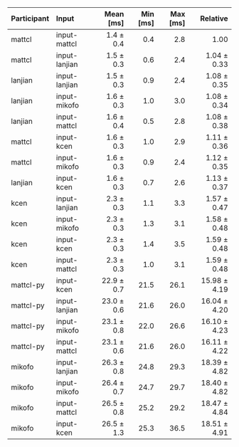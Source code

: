 | Participant | Input | Mean [ms] | Min [ms] | Max [ms] | Relative |
|:---|:---|---:|---:|---:|---:|
| mattcl | input-mattcl | 1.4 ± 0.4 | 0.4 | 2.8 | 1.00 |
| mattcl | input-lanjian | 1.5 ± 0.3 | 0.6 | 2.4 | 1.04 ± 0.33 |
| lanjian | input-lanjian | 1.5 ± 0.3 | 0.9 | 2.4 | 1.08 ± 0.35 |
| lanjian | input-mikofo | 1.6 ± 0.3 | 1.0 | 3.0 | 1.08 ± 0.34 |
| lanjian | input-mattcl | 1.6 ± 0.4 | 0.5 | 2.8 | 1.08 ± 0.38 |
| mattcl | input-kcen | 1.6 ± 0.3 | 1.0 | 2.9 | 1.11 ± 0.36 |
| mattcl | input-mikofo | 1.6 ± 0.3 | 0.9 | 2.4 | 1.12 ± 0.35 |
| lanjian | input-kcen | 1.6 ± 0.3 | 0.7 | 2.6 | 1.13 ± 0.37 |
| kcen | input-lanjian | 2.3 ± 0.3 | 1.1 | 3.3 | 1.57 ± 0.47 |
| kcen | input-mikofo | 2.3 ± 0.3 | 1.3 | 3.1 | 1.58 ± 0.48 |
| kcen | input-kcen | 2.3 ± 0.3 | 1.4 | 3.5 | 1.59 ± 0.48 |
| kcen | input-mattcl | 2.3 ± 0.3 | 1.0 | 3.1 | 1.59 ± 0.48 |
| mattcl-py | input-kcen | 22.9 ± 0.7 | 21.5 | 26.1 | 15.98 ± 4.19 |
| mattcl-py | input-lanjian | 23.0 ± 0.6 | 21.6 | 26.0 | 16.04 ± 4.20 |
| mattcl-py | input-mikofo | 23.1 ± 0.8 | 22.0 | 26.6 | 16.10 ± 4.23 |
| mattcl-py | input-mattcl | 23.1 ± 0.6 | 21.6 | 26.0 | 16.11 ± 4.22 |
| mikofo | input-lanjian | 26.3 ± 0.8 | 24.8 | 29.3 | 18.39 ± 4.82 |
| mikofo | input-mikofo | 26.4 ± 0.7 | 24.7 | 29.7 | 18.40 ± 4.82 |
| mikofo | input-mattcl | 26.5 ± 0.8 | 25.2 | 29.2 | 18.47 ± 4.84 |
| mikofo | input-kcen | 26.5 ± 1.3 | 25.3 | 36.5 | 18.51 ± 4.91 |
